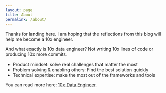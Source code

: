 ```yaml
---
layout: page
title: About
permalink: /about/
---
```


Thanks for landing here.
I am hoping that the reflections from this blog will help me become a 10x engineer.

And what exactly is 10x data engineer?
Not writing 10x lines of code or producing 10x more commits.

- Product mindset: solve real challenges that matter the most
- Problem solving & enabling others: Find the best solution quickly
- Technical expertise: make the most out of the frameworks and tools

You can read more here: [10x Data Engineer](https://www.10xdata.pro/jekyll/update/2025/06/13/10x-engineer.html).